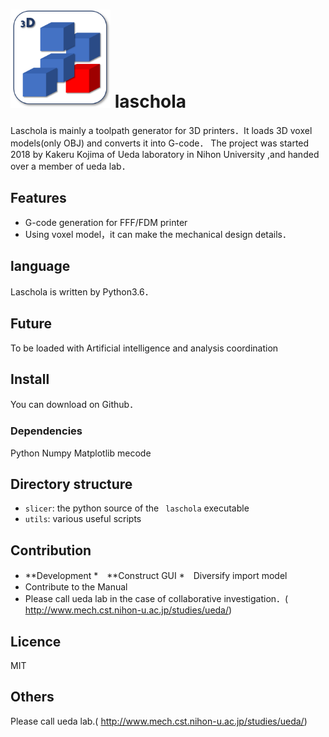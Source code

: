 <img src="var/icon.png" width="160px"> laschola
====

Laschola is mainly a toolpath generator for 3D printers．It loads 3D voxel models(only OBJ) and converts it into G-code．
The project was started 2018 by Kakeru Kojima of Ueda laboratory in Nihon University ,and handed over a member of ueda lab．

## Features
* G-code generation for FFF/FDM printer
* Using voxel model，it can make the mechanical design details．

## language
Laschola is written by Python3.6．

## Future
To be loaded with Artificial intelligence and analysis coordination

## Install
You can download on Github．
### Dependencies
Python
Numpy
Matplotlib
mecode

## Directory structure
* `slicer`: the python source of the ` laschola` executable
* `utils`: various useful scripts


## Contribution
* **Development
   *　**Construct GUI
*　Diversify import model
* Contribute to the Manual
* Please call ueda lab in the case of collaborative investigation．( http://www.mech.cst.nihon-u.ac.jp/studies/ueda/)


## Licence
MIT

## Others
Please call ueda lab.( http://www.mech.cst.nihon-u.ac.jp/studies/ueda/)
